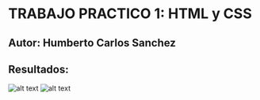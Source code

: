 # TRABAJO PRACTICO 1: HTML y CSS

## Autor: Humberto Carlos Sanchez

## Resultados:

![alt text](../resultados/res1.png "resultados parte 1")
![alt text](../resultados/res2.png "resultados parte 2")